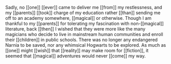 Sadly, no [[one]] [[ever]] came to deliver me [[from]] my restlessness, and my [[parents]] [[took]] charge of my education rather [[than]] sending me off to an academy somewhere, [[magical]] or otherwise. Though I am thankful to my [[parents]] for tolerating my fascination with non-[[magical]] literature, back [[then]] I wished that they were more like the many magicians who decide to live in mainstream human communities and enroll their [[children]] in public schools. There was no longer any endangered Narnia to be saved, nor any whimsical Hogwarts to be explored. As much as [[one]] might [[wish]] that [[reality]] may make room for [[fiction]], it seemed that [[magical]] adventures would never [[come]] my way.